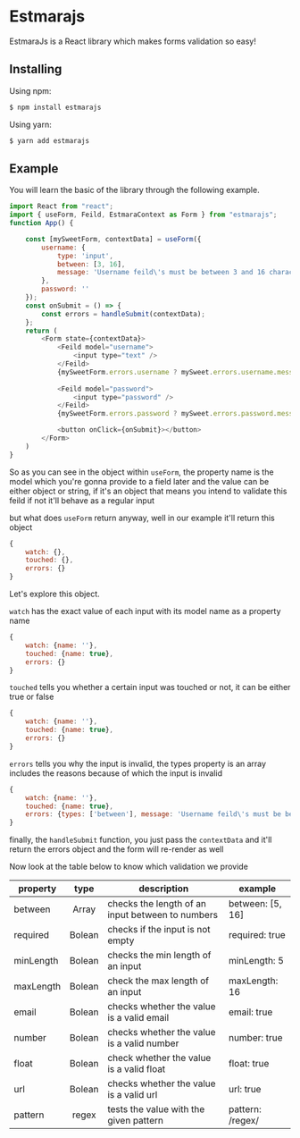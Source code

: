 # Estmarajs

EstmaraJs is a React library which makes forms validation so easy!

## Installing

Using npm:

```bash
$ npm install estmarajs
```

Using yarn:

```bash
$ yarn add estmarajs
```

## Example

You will learn the basic of the library through the following example.

```js
import React from "react";
import { useForm, Feild, EstmaraContext as Form } from "estmarajs";
function App() {

    const [mySweetForm, contextData] = useForm({
        username: {
            type: 'input',
            between: [3, 16],
            message: 'Username feild\'s must be between 3 and 16 characters'
        },
        password: ''
    });
    const onSubmit = () => {
        const errors = handleSubmit(contextData);
    };
    return (
        <Form state={contextData}>
            <Feild model="username">
                <input type="text" />
            </Feild>
            {mySweetForm.errors.username ? mySweet.errors.username.message : ''}
            
            <Feild model="password">
                <input type="password" />
            </Feild>
            {mySweetForm.errors.password ? mySweet.errors.password.message : ''}

            <button onClick={onSubmit}></button>
        </Form>
    )
}
```

So as you can see in the object within `useForm`, the property name is the model which you're gonna provide to a field later and the value can be either object or string, if it's an object that means you intend to validate this feild if not it'll behave as a regular input

but what does `useForm` return anyway, well in our example it'll return this object

```js
{
    watch: {},
    touched: {},
    errors: {}
}
```
Let's explore this object. 

`watch` has the exact value of each input with its model name as a property name
```js
{
    watch: {name: ''},
    touched: {name: true},
    errors: {}
}
```

`touched` tells you whether a certain input was touched or not, it can be either true or false
```js
{
    watch: {name: ''},
    touched: {name: true},
    errors: {}
}
```

`errors` tells you why the input is invalid, the types property is an array includes the reasons because of which the input is invalid

```js
{
    watch: {name: ''},
    touched: {name: true},
    errors: {types: ['between'], message: 'Username feild\'s must be between 3 and 16 characters'}
}
```

finally, the `handleSubmit` function, you just pass the `contextData` and it'll return the errors object and the form will re-render as well


Now look at the table below to know which validation we provide

| property  |  type  | description                                      | example          |
| --------- | :----: | ------------------------------------------------ | ---------------- |
| between   | Array  | checks the length of an input between to numbers | between: [5, 16] |
| required  | Bolean | checks if the input is not empty                 | required: true   |
| minLength | Bolean | checks the min length of an input                | minLength: 5     |
| maxLength | Bolean | check the max length of an input                 | maxLength: 16    |
| email     | Bolean | checks whether the value is a valid email        | email: true      |
| number    | Bolean | checks whether the value is a valid number       | number: true     |
| float     | Bolean | check whether the value is a valid float         | float: true      |
| url       | Bolean | checks whether the value is a valid url          | url: true        |
| pattern   | regex  | tests the value with the given pattern           | pattern: /regex/ |
